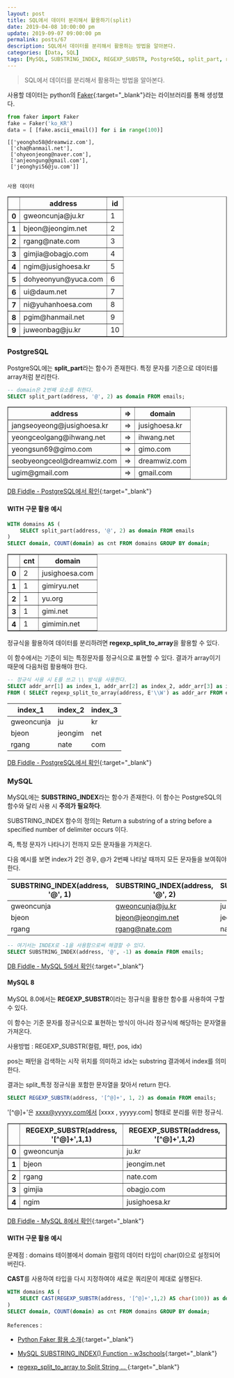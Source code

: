 ```yaml
---
layout: post
title: SQL에서 데이터 분리해서 활용하기(split)
date: 2019-04-08 10:00:00 pm
update: 2019-09-07 09:00:00 pm
permalink: posts/67
description: SQL에서 데이터를 분리해서 활용하는 방법을 알아본다.
categories: [Data, SQL]
tags: [MySQL, SUBSTRING_INDEX, REGEXP_SUBSTR, PostgreSQL, split_part, regexp_split_to_array, Faker]
---
```


> SQL에서 데이터를 분리해서 활용하는 방법을 알아본다.

사용할 데이터는 python의 [Faker](https://faker.readthedocs.io/en/master/){:target="_blank"}라는 라이브러리를 통해 생성했다.

```python
from faker import Faker
fake = Faker('ko_KR')
data = [ [fake.ascii_email()] for i in range(100)]
```

    [['yeongho58@dreamwiz.com'],
     ['cha@hanmail.net'],
     ['ohyeonjeong@naver.com'],
     ['anjeongung@gmail.com'],
     ['jeonghyi56@ju.com']]


    사용 데이터

<div>
<style scoped>
    .dataframe tbody tr th:only-of-type {
        vertical-align: middle;
    }

    .dataframe tbody tr th {
        vertical-align: top;
    }

    .dataframe thead th {
        text-align: center;
    }
</style>
<table border="1" class="dataframe">
  <thead>
    <tr style="text-align: center;">
      <th></th>
      <th>address</th>
      <th>id</th>
    </tr>
  </thead>
  <tbody>
    <tr>
      <th>0</th>
      <td>gweoncunja@ju.kr</td>
      <td>1</td>
    </tr>
    <tr>
      <th>1</th>
      <td>bjeon@jeongim.net</td>
      <td>2</td>
    </tr>
    <tr>
      <th>2</th>
      <td>rgang@nate.com</td>
      <td>3</td>
    </tr>
    <tr>
      <th>3</th>
      <td>gimjia@obagjo.com</td>
      <td>4</td>
    </tr>
    <tr>
      <th>4</th>
      <td>ngim@jusighoesa.kr</td>
      <td>5</td>
    </tr>
    <tr>
      <th>5</th>
      <td>dohyeonyun@yuca.com</td>
      <td>6</td>
    </tr>
    <tr>
      <th>6</th>
      <td>ui@daum.net</td>
      <td>7</td>
    </tr>
    <tr>
      <th>7</th>
      <td>ni@yuhanhoesa.com</td>
      <td>8</td>
    </tr>
    <tr>
      <th>8</th>
      <td>pgim@hanmail.net</td>
      <td>9</td>
    </tr>
    <tr>
      <th>9</th>
      <td>juweonbag@ju.kr</td>
      <td>10</td>
    </tr>
  </tbody>
</table>
</div>

### PostgreSQL

PostgreSQL에는 **split_part**라는 함수가 존재한다. 특정 문자를 기준으로 데이터를 array처럼 분리한다.

``` sql
-- domain은 2번째 요소를 취한다.
SELECT split_part(address, '@', 2) as domain FROM emails;
```

<div>
<style scoped>
    .dataframe tbody tr th:only-of-type {
        vertical-align: middle;
    }

    .dataframe tbody tr th {
        vertical-align: top;
    }

    .dataframe thead th {
        text-align: center;
    }
</style>
<table border="1" class="dataframe">
  <thead>
    <tr style="text-align: center;">
      <th>address</th>
      <th>=></th>
      <th>domain</th>
    </tr>
  </thead>
  <tbody>
    <tr>
      <td>jangseoyeong@jusighoesa.kr</td>
      <td> => </td>
      <td>jusighoesa.kr</td>
    </tr>
    <tr>
      <td>yeongceolgang@ihwang.net</td>
      <td> => </td>
      <td>ihwang.net</td>
    </tr>
    <tr>
      <td>yeongsun69@gimo.com</td>
      <td> => </td>
      <td>gimo.com</td>
    </tr>
    <tr>
      <td>seobyeongceol@dreamwiz.com</td>
      <td> => </td>
      <td>dreamwiz.com</td>
    </tr>
    <tr>
      <td>ugim@gmail.com</td>
      <td> => </td>
      <td>gmail.com</td>
    </tr>
  </tbody>
</table>
</div>

[DB Fiddle - PostgreSQL에서 확인](https://www.db-fiddle.com/f/kXzeMa9EJ9Q2vqK7hkLcbK/0){:target="_blank"}

#### WITH 구문 활용 예시

``` sql
WITH domains AS ( 
    SELECT split_part(address, '@', 2) as domain FROM emails
)
SELECT domain, COUNT(domain) as cnt FROM domains GROUP BY domain;
```

<div>
<style scoped>
    .dataframe tbody tr th:only-of-type {
        vertical-align: middle;
    }

    .dataframe tbody tr th {
        vertical-align: top;
    }

    .dataframe thead th {
        text-align: center;
    }
</style>
<table border="1" class="dataframe">
  <thead>
    <tr style="text-align: center;">
      <th></th>
      <th>cnt</th>
      <th>domain</th>
    </tr>
  </thead>
  <tbody>
    <tr>
      <th>0</th>
      <td>2</td>
      <td>jusighoesa.com</td>
    </tr>
    <tr>
      <th>1</th>
      <td>1</td>
      <td>gimiryu.net</td>
    </tr>
    <tr>
      <th>2</th>
      <td>1</td>
      <td>yu.org</td>
    </tr>
    <tr>
      <th>3</th>
      <td>1</td>
      <td>gimi.net</td>
    </tr>
    <tr>
      <th>4</th>
      <td>1</td>
      <td>gimimin.net</td>
    </tr>
  </tbody>
</table>
</div>

정규식을 활용하여 데이터를 분리하려면 **regexp_split_to_array**을 활용할 수 있다.

이 함수에서는 기준이 되는 특정문자를 정규식으로 표현할 수 있다. 결과가 array이기 때문에 다음처럼 활용해야 한다.

``` sql
-- 정규식 사용 시 E를 쓰고 \\ 방식을 사용한다.
SELECT addr_arr[1] as index_1, addr_arr[2] as index_2, addr_arr[3] as index_3
FROM ( SELECT regexp_split_to_array(address, E'\\W') as addr_arr FROM emails ) tmp;
```

| index_1    | index_2 | index_3 |
| ---------- | ------- | ------- |
| gweoncunja | ju      | kr      |
| bjeon      | jeongim | net     |
| rgang      | nate    | com     |


[DB Fiddle - PostgreSQL에서 확인](https://www.db-fiddle.com/f/ctk3MLJcYPGcCSzS83qNeT/3){:target="_blank"}


### MySQL

MySQL에는 **SUBSTRING_INDEX**라는 함수가 존재한다. 이 함수는 PostgreSQL의 함수와 달리 사용 시 **주의가 필요하다**.

SUBSTRING_INDEX 함수의 정의는 Return a substring of a string before a specified number of delimiter occurs 이다. 

즉, 특정 문자가 나타나기 전까지 모든 문자들을 가져온다.

다음 예시를 보면 index가 2인 경우, @가 2번째 나타날 때까지 모든 문자들을 보여줘야 한다.

| SUBSTRING_INDEX(address, '@', 1) | SUBSTRING_INDEX(address, '@', 2) | SUBSTRING_INDEX(address, '@', -1) |
| ------------------------------ | ------------------------------ | ------------------------------- |
| gweoncunja                     | gweoncunja@ju.kr               | ju.kr                           |
| bjeon                          | bjeon@jeongim.net              | jeongim.net                     |
| rgang                          | rgang@nate.com                 | nate.com                        |


``` sql
-- 여기서는 INDEX로 -1을 사용함으로써 해결할 수 있다.
SELECT SUBSTRING_INDEX(address, '@', -1) as domain FROM emails;
```

[DB Fiddle - MySQL 5에서 확인](https://www.db-fiddle.com/f/4gkVEtyJS16aeALa548oJN/2){:target="_blank"}


#### MySQL 8

MySQL 8.0에서는 **REGEXP_SUBSTR**이라는 정규식을 활용한 함수를 사용하여 구할 수 있다.

이 함수는 기준 문자를 정규식으로 표현하는 방식이 아니라 정규식에 해당하는 문자열을 가져온다.

사용방법 : REGEXP_SUBSTR(컬럼, 패턴, pos, idx) 

pos는 패턴을 검색하는 시작 위치를 의미하고 idx는 substring 결과에서 index를 의미한다.

결과는 split_특정 정규식을 포함한 문자열을 찾아서 return 한다.

```sql
SELECT REGEXP_SUBSTR(address, '[^@]+', 1, 2) as domain FROM emails;
```

'[^@]+'은 xxxx@yyyyy.com에서 [xxxx , yyyyy.com] 형태로 분리를 위한 정규식.

<div>
<style scoped>
    .dataframe tbody tr th:only-of-type {
        vertical-align: middle;
    }

    .dataframe tbody tr th {
        vertical-align: top;
    }

    .dataframe thead th {
        text-align: center;
    }
</style>
<table border="1" class="dataframe">
  <thead>
    <tr style="text-align: center;">
      <th></th>
      <th>REGEXP_SUBSTR(address, '[^@]+',1,1)</th>
      <th>REGEXP_SUBSTR(address, '[^@]+',1,2)</th>
    </tr>
  </thead>
  <tbody>
    <tr>
      <th>0</th>
      <td>gweoncunja</td>
      <td>ju.kr</td>
    </tr>
    <tr>
      <th>1</th>
      <td>bjeon</td>
      <td>jeongim.net</td>
    </tr>
    <tr>
      <th>2</th>
      <td>rgang</td>
      <td>nate.com</td>
    </tr>
    <tr>
      <th>3</th>
      <td>gimjia</td>
      <td>obagjo.com</td>
    </tr>
    <tr>
      <th>4</th>
      <td>ngim</td>
      <td>jusighoesa.kr</td>
    </tr>
  </tbody>
</table>
</div>

[DB Fiddle - MySQL 8에서 확인](https://www.db-fiddle.com/f/kDByoTEd1bW8cHcC9KQ3Tr/0){:target="_blank"}


#### WITH 구문 활용 예시

문제점 : domains 테이블에서 domain 컬럼의 데이터 타입이 char(0)으로 설정되어 버린다.

**CAST**를 사용하여 타입을 다시 지정하여야 새로운 쿼리문이 제대로 실행된다.


```sql
WITH domains AS ( 
    SELECT CAST(REGEXP_SUBSTR(address, '[^@]+',1,2) AS char(100)) as domain FROM emails
)
SELECT domain, COUNT(domain) as cnt FROM domains GROUP BY domain;
```

`References` : 

* [Python Faker 활용 소개](https://minwook-shin.github.io/python-generates-fake-data-using-faker/){:target="_blank"}

* [MySQL SUBSTRING_INDEX() Function - w3schools](https://www.w3schools.com/sql/func_mysql_substring_index.asp){:target="_blank"}


* [regexp_split_to_array to Split String ... ](https://www.dbrnd.com/2017/03/postgresql-regexp_split_to_array-to-split-string-using-different-delimiters/){:target="_blank"}